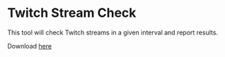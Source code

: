 # Twitch Stream Check

This tool will check Twitch streams in a given interval and report results.

Download [here](https://github.com/Autositz/twitch-stream-check/blob/master/downloads/twitch-stream-check.exe?raw=true)
